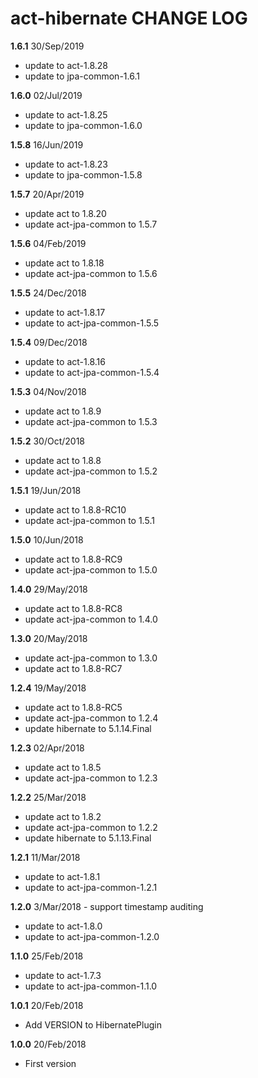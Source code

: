 # act-hibernate CHANGE LOG

**1.6.1** 30/Sep/2019
* update to act-1.8.28
* update to jpa-common-1.6.1

**1.6.0** 02/Jul/2019
* update to act-1.8.25
* update to jpa-common-1.6.0

**1.5.8** 16/Jun/2019
* update to act-1.8.23
* update to jpa-common-1.5.8

**1.5.7** 20/Apr/2019
* update act to 1.8.20
* update act-jpa-common to 1.5.7

**1.5.6** 04/Feb/2019
* update act to 1.8.18
* update act-jpa-common to 1.5.6

**1.5.5** 24/Dec/2018
* update to act-1.8.17
* update to act-jpa-common-1.5.5

**1.5.4** 09/Dec/2018
* update to act-1.8.16
* update to act-jpa-common-1.5.4

**1.5.3** 04/Nov/2018
* update act to 1.8.9
* update act-jpa-common to 1.5.3

**1.5.2** 30/Oct/2018
* update act to 1.8.8
* update act-jpa-common to 1.5.2

**1.5.1** 19/Jun/2018
* update act to 1.8.8-RC10
* update act-jpa-common to 1.5.1

**1.5.0** 10/Jun/2018
* update act to 1.8.8-RC9
* update act-jpa-common to 1.5.0

**1.4.0** 29/May/2018
* update act to 1.8.8-RC8
* update act-jpa-common to 1.4.0

**1.3.0** 20/May/2018
* update act-jpa-common to 1.3.0
* update act to 1.8.8-RC7

**1.2.4** 19/May/2018
* update act to 1.8.8-RC5
* update act-jpa-common to 1.2.4
* update hibernate to 5.1.14.Final

**1.2.3** 02/Apr/2018
* update act to 1.8.5
* update act-jpa-common to 1.2.3

**1.2.2** 25/Mar/2018
* update act to 1.8.2
* update act-jpa-common to 1.2.2
* update hibernate to 5.1.13.Final

**1.2.1** 11/Mar/2018
* update to act-1.8.1
* update to act-jpa-common-1.2.1

**1.2.0** 3/Mar/2018 - support timestamp auditing

* update to act-1.8.0
* update to act-jpa-common-1.2.0

**1.1.0** 25/Feb/2018 

* update to act-1.7.3
* update to act-jpa-common-1.1.0

**1.0.1** 20/Feb/2018

* Add VERSION to HibernatePlugin

**1.0.0** 20/Feb/2018 

* First version
